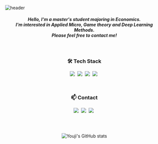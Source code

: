 ![header](https://capsule-render.vercel.app/api?type=waving&height=300&text=Youji%20Sung&color=timegradient&desc=Hi%20there!%20I'm%20&descAlign=36&descAlignY=29)
<br>
<h5 align="center">
  Hello, I'm a master's student majoring in Economics.  <br>
  I'm interested in Applied Micro, Game theory and Deep Learning Methods. <br>
  Please feel free to contact me!
  
</h5>
<br>
<h3 align="center">🛠 Tech Stack </h3>

<p align="center">
  <img src="https://img.shields.io/badge/Python-3766AB?style=flat&logo=Python&logoColor=white"/></a>&nbsp 
  <img src="https://img.shields.io/badge/R-%23276DC3?style=flat&logo=R&logoColor=white"/></a>&nbsp   
  <img src="https://img.shields.io/badge/C++-00599C?style=flat&logo=C%2B%2B&logoColor=white"/></a>&nbsp 
  <img src="https://img.shields.io/badge/LaTeX-%23008080?style=flat&logo=LaTeX&logoColor=white"/></a>&nbsp 
</p>

<br>
<h3 align="center">📫 Contact </h3>

<p align="center">
  <a href="https://www.instagram.com/youjysung"><img src="https://img.shields.io/badge/Instagram-E4405F? style=flat&logo=Instagram&logoColor=white"/></a>&nbsp 
  <a href="mailto:chloesung@korea.ac.kr"><img src="https://img.shields.io/badge/Gmail-d14836?style=flat&logo=Gmail&logoColor=white"/></a>&nbsp 
  <a href="https://chloesung.tistory.com"><img src="https://img.shields.io/badge/Blog-000000?style=flat&logo=Tistory&logoColor=white"/></a>&nbsp 
</p>


<br><br>
<div align="center">
  
![Youji's GitHub stats](https://github-readme-stats.vercel.app/api?username=chloesung&show_icons=true&theme=solarized-light)


</div>
